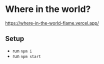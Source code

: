 # Where in the world?
https://where-in-the-world-flame.vercel.app/

## Setup
- run `npm i`
- run `npm start`
